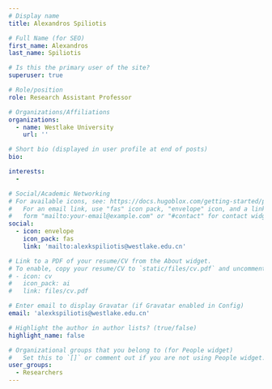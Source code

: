 ```yaml
---
# Display name
title: Alexandros Spiliotis

# Full Name (for SEO)
first_name: Alexandros
last_name: Spiliotis

# Is this the primary user of the site?
superuser: true

# Role/position
role: Research Assistant Professor

# Organizations/Affiliations
organizations:
  - name: Westlake University
    url: ''

# Short bio (displayed in user profile at end of posts)
bio: 

interests:
  - 

# Social/Academic Networking
# For available icons, see: https://docs.hugoblox.com/getting-started/page-builder/#icons
#   For an email link, use "fas" icon pack, "envelope" icon, and a link in the
#   form "mailto:your-email@example.com" or "#contact" for contact widget.
social:
  - icon: envelope
    icon_pack: fas
    link: 'mailto:alexkspiliotis@westlake.edu.cn'

# Link to a PDF of your resume/CV from the About widget.
# To enable, copy your resume/CV to `static/files/cv.pdf` and uncomment the lines below.
# - icon: cv
#   icon_pack: ai
#   link: files/cv.pdf

# Enter email to display Gravatar (if Gravatar enabled in Config)
email: 'alexkspiliotis@westlake.edu.cn'

# Highlight the author in author lists? (true/false)
highlight_name: false

# Organizational groups that you belong to (for People widget)
#   Set this to `[]` or comment out if you are not using People widget.
user_groups:
  - Researchers
---
```

